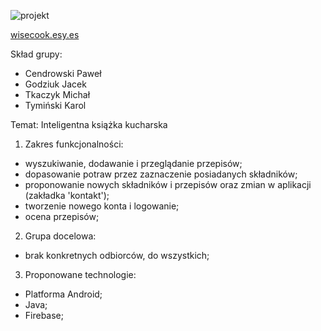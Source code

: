 ![projekt](http://www.wisecook.esy.es/logo.jpg) 

[wisecook.esy.es](http://www.wisecook.esy.es)

Skład grupy:
  - Cendrowski Paweł
  - Godziuk Jacek
  - Tkaczyk Michał
  - Tymiński Karol

Temat: Inteligentna książka kucharska
  
  1. Zakres funkcjonalności:
   -  wyszukiwanie, dodawanie i przeglądanie przepisów;
   -  dopasowanie potraw przez zaznaczenie posiadanych składników;
   -  proponowanie nowych składników i przepisów oraz zmian w aplikacji (zakładka 'kontakt');
   -  tworzenie nowego konta i logowanie;
   -  ocena przepisów;
  2. Grupa docelowa:
   - brak konkretnych odbiorców, do wszystkich;
  3. Proponowane technologie:
   - Platforma Android;
   - Java;
   - Firebase;
    

